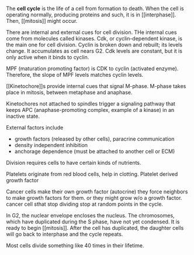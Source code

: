 The **cell cycle** is the life of a cell from formation to death. When the cell is operating normally, producing proteins and such, it is in [[interphase]]. Then, [[mitosis]] might occur.


There are internal and external cues for cell division. THe internal cues come from molecules called kinases. Cdk, or cyclin-dependent kinase, is the main one for cell division. Cyclin is broken down and rebuilt; its levels change. It accumulates as cell nears G2. Cdk levels are constant, but it is only active when it binds to cyclin. 

MPF (maturation promoting factor) is CDK to cyclin (activated enzyme). Therefore, the slope of MPF levels matches cyclin levels.

[[Kinetochore]]s provide internal cues that signal M-phase. M-phase takes place in mitosis, between metaphase and anaphase.

Kinetochores not attached to spindles trigger a signaling pathway that keeps APC (anaphase-promoting complex, example of a kinase) in an inactive state.

External factors include

- growth factors (released by other cells), paracrine communication
- density independent inhibition
- anchorage dependence (must be attached to another cell or ECM)

Division requires cells to have certain kinds of nutrients. 

Platelets originate from red blood cells, help in clotting. Platelet derived growth factor

Cancer cells make their own growth factor (autocrine) they force neighbors to make growth factors for them. or they might grow w/o a growth factor. cancer cell sthat stop dividing stop at random points in the cycle.

In G2, the nuclear envelope encloses the nucleus. The chromosomes, which have duplicated during the S phase, have not yet condensed. It is ready to begin [[mitosis]]. After the cell has duplicated, the daughter cells will go back to interphase and the cycle repeats.

Most cells divide something like 40 times in their lifetime.